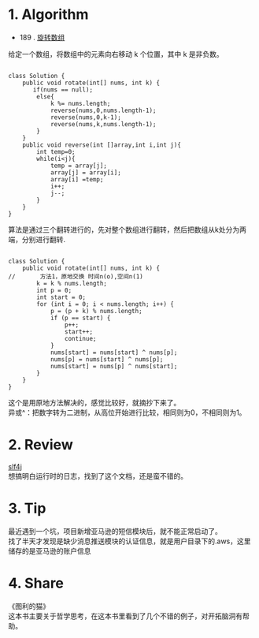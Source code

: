 # 1. Algorithm

- 189 .  [旋转数组](https://leetcode-cn.com/problems/rotate-array/)

给定一个数组，将数组中的元素向右移动 k 个位置，其中 k 是非负数。   
    
```

class Solution {
    public void rotate(int[] nums, int k) {
       if(nums == null);
        else{
            k %= nums.length;
            reverse(nums,0,nums.length-1);
            reverse(nums,0,k-1);
            reverse(nums,k,nums.length-1);
        }
    } 
    public void reverse(int []array,int i,int j){
        int temp=0;
        while(i<j){
            temp = array[j];
            array[j] = array[i];
            array[i] =temp;
            i++;
            j--;
        }
    }
}
```
  
算法是通过三个翻转进行的，先对整个数组进行翻转，然后把数组从k处分为两端，分别进行翻转.  
  
```

class Solution {
	public void rotate(int[] nums, int k) {
//       方法1，原地交换 时间n(o),空间n(1)
		k = k % nums.length;
		int p = 0;
		int start = 0;
		for (int i = 0; i < nums.length; i++) {
			p = (p + k) % nums.length;
			if (p == start) {
				p++;
				start++;
				continue;
			}
			nums[start] = nums[start] ^ nums[p];
			nums[p] = nums[start] ^ nums[p];
			nums[start] = nums[p] ^ nums[start];
		}
	}
}
```
这个是用原地方法解决的，感觉比较好，就摘抄下来了。  
异或^：把数字转为二进制，从高位开始进行比较，相同则为0，不相同则为1。  

# 2. Review
[slf4j](https://www.slf4j.org/faq.html)  
想搞明白运行时的日志，找到了这个文档，还是蛮不错的。  
  
# 3. Tip
最近遇到一个坑，项目新增亚马逊的短信模块后，就不能正常启动了。  
找了半天才发现是缺少消息推送模块的认证信息，就是用户目录下的.aws，这里储存的是亚马逊的账户信息  

# 4. Share
《图利的猫》  
这本书主要关于哲学思考，在这本书里看到了几个不错的例子，对开拓脑洞有帮助。  
